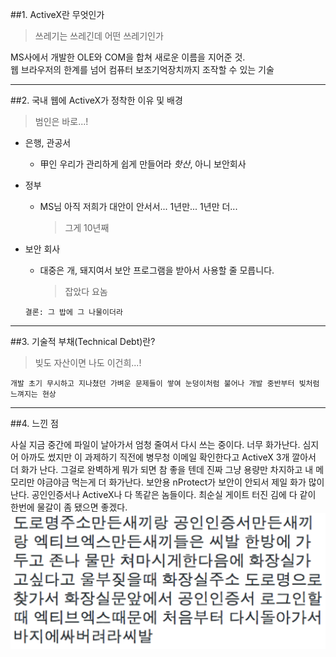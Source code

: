 ##1. ActiveX란 무엇인가
>쓰레기는 쓰레긴데 어떤 쓰레기인가

MS사에서 개발한 OLE와 COM을 합쳐 새로운 이름을 지어준 것.  
웹 브라우저의 한계를 넘어 컴퓨터 보조기억장치까지 조작할 수 있는 기술

---

##2. 국내 웹에 ActiveX가 정착한 이유 및 배경
>범인은 바로...!

- 은행, 관공서
	- 甲인 우리가 관리하게 쉽게 만들어라 _핫산_, 아니 보안회사

- 정부
	- MS님 아직 저희가 대안이 안서서... 1년만... 1년만 더...
	
		>그게 10년째 
		
- 보안 회사
	- 대중은 개, 돼지여서 보안 프로그램을 받아서 사용할 줄 모릅니다.
	
		>잡았다 요놈

  `결론: 그 밥에 그 나물이더라`

---

##3. 기술적 부채(Technical Debt)란?
>빚도 자산이면 나도 이건희...!

```
개발 초기 무시하고 지나쳤던 가벼운 문제들이 쌓여 눈덩이처럼 불어나 개발 중반부터 빚처럼 느껴지는 현상
```

---

##4. 느낀 점

사실 지금 중간에 파일이 날아가서 엄청 줄여서 다시 쓰는 중이다. 너무 화가난다. 심지어 아까도 썼지만 이 과제하기 직전에 병무청 이메일 확인한다고 ActiveX 3개 깔아서 더 화가 난다. 그걸로 완벽하게 뭐가 되면 참 좋을 텐데 진짜 그냥 용량만 차지하고 내 메모리만 야금야금 먹는게 더 화가난다. 보안용 nProtect가 보안이 안되서 제일 화가 많이 난다. 공인인증서나 ActiveX나 다 똑같은 놈들이다. 최순실 게이트 터진 김에 다 같이 한번에 물갈이 좀 됐으면 좋겠다.  
![액티브짤](https://github.com/Ekutz/Fast_Campus_JS/blob/master/170111/imgs/activex.png?raw=true)